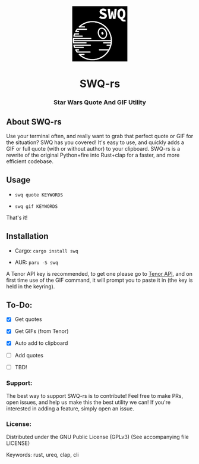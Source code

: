 <div id="swq-rs-logo" align="center">
    <br />
    <img src="https://github.com/TheCatster/swq-rs/blob/master/logo.png" alt="SWQ-rs Logo" width="150" height="150"/>
    <h1>SWQ-rs</h1>
    <h3>Star Wars Quote And GIF Utility</h3>
</div>

## About SWQ-rs
Use your terminal often, and really want to grab that perfect quote or GIF for the situation? SWQ has you covered! It's easy to use, and quickly adds a GIF or full quote (with or without author) to your clipboard. SWQ-rs is a rewrite of the original Python+fire into Rust+clap for a faster, and more efficient codebase.

## Usage

- `swq quote KEYWORDS`

- `swq gif KEYWORDS`

That's it!

## Installation

- Cargo: `cargo install swq`

- AUR: `paru -S swq`

A Tenor API key is recommended, to get one please go to [Tenor API](https://tenor.com/gifapi), and on first time use of the GIF command, it will prompt you to paste it in (the key is held in the keyring).

## To-Do:

- [x] Get quotes

- [x] Get GIFs (from Tenor)

- [x] Auto add to clipboard

- [ ] Add quotes

- [ ] TBD!

### Support:

The best way to support SWQ-rs is to contribute! Feel free to make PRs, open issues, and help us make this the best utility we can! If you're interested in adding a feature, simply open an issue.

### License:

Distributed under the GNU Public License (GPLv3) (See accompanying file LICENSE)

Keywords: rust, ureq, clap, cli
